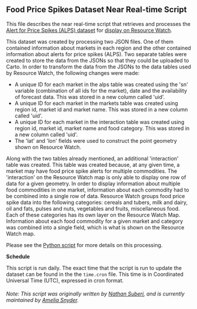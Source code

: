 ## Food Price Spikes Dataset Near Real-time Script
This file describes the near real-time script that retrieves and processes the [Alert for Price Spikes (ALPS) dataset](https://documents.wfp.org/stellent/groups/public/documents/manual_guide_proced/wfp264186.pdf?_ga=2.155059965.418661181.1556120721-1045976685.1553722904) for [display on Resource Watch](https://resourcewatch.org/data/explore/foo053-Food-Price-Spikes).

This dataset was created by processing two JSON files. One of them contained information about markets in each region and the other contained information about alerts for price spikes (ALPS). Two separate tables were created to store the data from the JSONs so that they could be uploaded to Carto. In order to transform the data from the JSONs to the data tables used by Resource Watch, the following changes were made:
- A unique ID for each market in the alps table was created using the 'sn' variable (combination of all ids for the market), date and the availability of forecast data. This was stored in a new column called 'uid'.
- A unique ID for each market in the markets table was created using region id, market id and market name. This was stored in a new column called 'uid'.
- A unique ID for each market in the interaction table was created using region id, market id, market name and food category. This was stored in a new column called 'uid'.
- The 'lat' and 'lon' fields were used to construct the point geometry shown on Resource Watch.

Along with the two tables already mentioned, an additional 'interaction' table was created. This table was created because, at any given time, a market may have food price spike alerts for multiple commodities. The 'interaction' on the Resource Watch map is only able to display one row of data for a given geometry. In order to display information about multiple food commodities in one market, information about each commodity had to be combined into a single row of data. Resource Watch groups food price spike data into the following categories: cereals and tubers, milk and dairy, oil and fats, pulses and nuts, vegetables and fruits, miscellaneous food. Each of these categories has its own layer on the Resource Watch Map. Information about each food commodity for a given market and category was combined into a single field, which is what is shown on the Resource Watch map.

Please see the [Python script](https://github.com/resource-watch/nrt-scripts/blob/master/foo_053_alerts_price_spikes/contents/src/__init__.py) for more details on this processing.

**Schedule**

This script is run daily. The exact time that the script is run to update the dataset can be found in the the `time.cron` file. This time is in Coordinated Universal Time (UTC), expressed in cron format.

###### Note: This script was originally written by [Nathan Suberi](mailto:nathan.suberi@wri.org), and is currently maintained by [Amelia Snyder](https://www.wri.org/profile/amelia-snyder).
